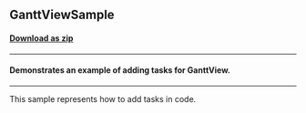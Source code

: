 ## GanttViewSample
#### [Download as zip](https://downgit.github.io/#/home?url=https://github.com/GrapeCity/ComponentOne-WPF-Samples/tree/master/\NET_4.5.2\C1.WPF.GanttView\CS\GanttViewSample\GanttViewSample)
____
#### Demonstrates an example of adding tasks for GanttView.
____
This sample represents how to add tasks in code.
